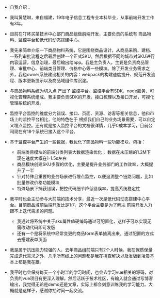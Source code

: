 - 自我介绍：

- 我叫黄慧琳，来自福建，19年电子信息工程专业本科毕业，从事前端开发工作有3年。

- 目前在叮咚买菜技术中心部门商品组做前端开发，主要负责的系统有 商品物料、监控平台和低代码动态搭建中心。

- 我先来简单介绍一下商品物料系统，它是围绕商品设计，从商品采购、建档、一系列审批流程之后最后创建一个正式SKU，然后根据不同的城市对SKU进行内容运营，信息治理，最后输出给app。我是主负责人，主要是负责商品管理、审批中心、前端类目管理、价格中心等一些模块。除了开发业务需求之外，我也owner系统建设相关的内容：webpack的构建速度提升、规范开发流程、版本更新提示以及商品域组件库沉淀。

- 与商品物料系统为切入点 产出了 监控平台。监控平台有SDK、node服务、可视化管理系统组成。我主要负责SDK的开发，接口梳理以及接口开发，可视化管理系统的开发。

- 监控平台监控的维度分为错误、接口、页面、资源、访客等相关信息，他和市场上的监控平台相比，他的特色在于 根据我们自己的业务场景需要，可以自定义埋点监控。还有就是接入监控平台的文档很详情，几乎0成本学习，目前公司现在有18个系统已接入这个平台。

- 基于监控平台产生的一些数据，我优化了商品物料一些功能模块，包括：
    - 前端类目模块的前端分类列表大数据渲染优化； 数据在未压缩的1.2M下 现在速度大概在1-1.5s左右
    - 商品模块创建SKU步骤的优化，主要是提升业务部门的工作效率，大概提升了一半
    - 针对特殊且重要的业务场景进行埋点监控，以便追溯整个链路问题，比如批量修改价格功能模块
    - 特殊场景下捕获错误，把控代码细节降低错误率，提高系统稳定性

- 我平时也会主动参与大前端的技术分享，最近一次是低代码动态搭建中心平台。目前商品域前后端开发比是1:7，这个平台主要是为了解决 前端开发人力跟不上迭代需求的问题。
    - 我通过将系统中关于sku属性值硬编码通过可配置化，这样子可以实现无需改动代码即可发版
    - 还有一个是将系统中经常变更的商品form表单抽离出来，通过配置的方式去搭建表单页面

- 我是属于抗压能力较强的人，去年商品组前端只有2个人时候，我在保质保量完成迭代需求之外，几乎所有线上的问题都是我在排查解决以及发版到凌晨基本上都是我在跟。
- 我平时也会保持每天一个小时半的学习时间，也会去学习vue相关的源码，对负责的vue项目有更深入理解。然后活跃于技术社区，有输入就会通过写博客输出，我觉得无论是demo还是文章，实际上都会刻意训练我的学习能力。大概就是这样子，感谢你抽时间一起交流。



